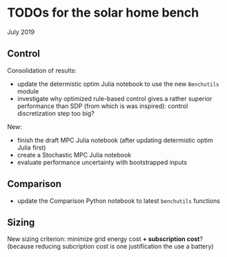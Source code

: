 # TODOs for the solar home bench

July 2019

## Control

Consolidation of results:
* update the determistic optim Julia notebook to use the new `Benchutils` module
* investigate why optimized rule-based control gives a rather superior performance
  than SDP (from which is was inspired): control discretization step too big?

New:
* finish the draft MPC Julia notebook (after updating determistic optim Julia first)
* create a Stochastic MPC Julia notebook
* evaluate performance uncertainty with bootstrapped inputs

## Comparison
* update the Comparison Python notebook to latest `benchutils` functions

## Sizing

New sizing criterion: minimize grid energy cost **+ subscription cost**?
(because reducing subcription cost is one justification the use a battery)